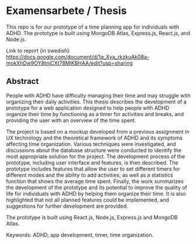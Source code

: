 # Examensarbete / Thesis

This repo is for our prototype of a time planning app for individuals with ADHD. The prototype is built using MongoDB Atlas, Express.js, React.js, and Node.js.

Link to report (in swedish): https://docs.google.com/document/d/1q_Xya_rkzkuAk08a-mokXhDw9OY8tnjCXt78MiKBHAA/edit?usp=sharing

## Abstract

People with ADHD have difficulty managing their time and may struggle with organizing their daily activities. 
This thesis describes the development of a prototype for a web application designed to help people with ADHD 
organize their time by functioning as a timer for activities and breaks, and providing the user with an overview of the time spent. 

The project is based on a mockup developed from a previous assignment in UX technology and the theoretical framework of ADHD and its symptoms 
affecting time organization. Various techniques were investigated, and discussions about the database structure were conducted to identify the 
most appropriate solution for the project. The development process of the prototype, including user interface and features, is then described. 
The prototype includes features that allow the user to set different timers for different modes and the ability to add activities, as well as a 
statistics function that shows the average time spent. Finally, the work summarizes the development of the prototype and its potential to improve 
the quality of life for individuals with ADHD by helping them organize their time. It is also highlighted that not all planned features could be 
implemented, and suggestions for further development are provided.

The prototype is built using React.js, Node.js, Express.js and MongoDB Atlas.

Keywords: ADHD, app development, timer, time organization.


